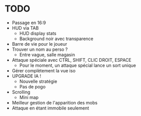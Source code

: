 # TODO
- Passage en 16:9
- HUD via TAB
  - HUD display stats
  - Background noir avec transparence
- Barre de vie pour le joueur
- Trouver un nom au perso ?
  - Entre vague, salle magasin
- Attaque spéciale avec CTRL, SHIFT, CLIC DROIT, ESPACE
  - Pour le moment, un attaque spécial lance un sort unique
- Gérer complètement la vue iso
- UPGRADE IA !
  - Nouvelle stratégie
  - Pas de pogo
- Scrolling
  - Mini map
- Meilleur gestion de l'apparition des mobs
- Attaque en étant immobile seulement
